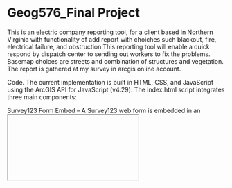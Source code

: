 # Geog576_Final Project
 This is an electric company reporting tool, for a client based in Northern Virginia with functionality of add report with choiches such blackout, fire, electrical failure, and obstruction.This reporting tool will enable a quick respond by dispatch center to sending out workers to fix the problems. Basemap choices are streets and combination of structures and vegetation. The report is gathered at my survey in arcgis online account.

Code.
The current implementation is built in HTML, CSS, and JavaScript using the ArcGIS API for JavaScript (v4.29). The index.html script integrates three main components:

   Survey123 Form Embed – A Survey123 web form is embedded in an <iframe> so users can submit outage reports. Submissions are automatically written to an AGOL Feature Layer.

   Interactive Map – The map displays three data layers: (a) Survey123 “Field Reports,” clustered as points; (b) the NOVEC service territory polygon shapefile, published to AGOL; and (c) real-time NWS (NOAA) weather alerts, consumed via a GeoJSON feed. The script includes UI features such as filters (Type, Status, Date), feature counts, visibility toggles, and click-for-forecast integration with the NOAA API.

   Styling and UX – CSS is used for a responsive, dashboard-like design. The title is enhanced with gradient text, the legend is pinned at the bottom-right of the viewport, and a compact visibility switcher sits next to map zoom controls.

Data.
The application integrates multiple data sources:

   Survey123 Feature Layer (user-generated outage and incident reports).

   NOVEC service boundary shapefile, converted and hosted in AGOL as a Feature Layer.

   NOAA/NWS alerts feed, providing live severe weather warnings.

   Optional environmental data, such as NDVI, can also be added through AGOL services.

Architecture.
Instead of a traditional AWS three-tier stack, the project architecture is serverless and cloud-native:

   Frontend/UI: GitHub Pages hosts the static HTML/JS/CSS client.

   Data Layer: ArcGIS Online provides hosted Feature Layers and Survey123 services.

   APIs/External Feeds: NOAA Weather API supplies real-time weather alerts and point forecasts.

   User Interaction: Reports are written via Survey123 into AGOL (database equivalent), queried back into the map, and filtered dynamically in the client.
